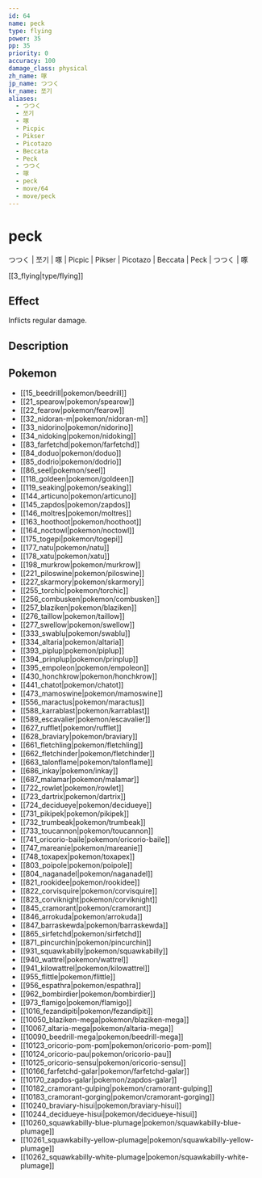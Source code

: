 ```yaml
---
id: 64
name: peck
type: flying
power: 35
pp: 35
priority: 0
accuracy: 100
damage_class: physical
zh_name: 啄
jp_name: つつく
kr_name: 쪼기
aliases:
  - つつく
  - 쪼기
  - 啄
  - Picpic
  - Pikser
  - Picotazo
  - Beccata
  - Peck
  - つつく
  - 啄
  - peck
  - move/64
  - move/peck
---
```

# peck
    
つつく | 쪼기 | 啄 | Picpic | Pikser | Picotazo | Beccata | Peck | つつく | 啄

[[3_flying|type/flying]]

## Effect

Inflicts regular damage.

## Description



## Pokemon

- [[15_beedrill|pokemon/beedrill]]
- [[21_spearow|pokemon/spearow]]
- [[22_fearow|pokemon/fearow]]
- [[32_nidoran-m|pokemon/nidoran-m]]
- [[33_nidorino|pokemon/nidorino]]
- [[34_nidoking|pokemon/nidoking]]
- [[83_farfetchd|pokemon/farfetchd]]
- [[84_doduo|pokemon/doduo]]
- [[85_dodrio|pokemon/dodrio]]
- [[86_seel|pokemon/seel]]
- [[118_goldeen|pokemon/goldeen]]
- [[119_seaking|pokemon/seaking]]
- [[144_articuno|pokemon/articuno]]
- [[145_zapdos|pokemon/zapdos]]
- [[146_moltres|pokemon/moltres]]
- [[163_hoothoot|pokemon/hoothoot]]
- [[164_noctowl|pokemon/noctowl]]
- [[175_togepi|pokemon/togepi]]
- [[177_natu|pokemon/natu]]
- [[178_xatu|pokemon/xatu]]
- [[198_murkrow|pokemon/murkrow]]
- [[221_piloswine|pokemon/piloswine]]
- [[227_skarmory|pokemon/skarmory]]
- [[255_torchic|pokemon/torchic]]
- [[256_combusken|pokemon/combusken]]
- [[257_blaziken|pokemon/blaziken]]
- [[276_taillow|pokemon/taillow]]
- [[277_swellow|pokemon/swellow]]
- [[333_swablu|pokemon/swablu]]
- [[334_altaria|pokemon/altaria]]
- [[393_piplup|pokemon/piplup]]
- [[394_prinplup|pokemon/prinplup]]
- [[395_empoleon|pokemon/empoleon]]
- [[430_honchkrow|pokemon/honchkrow]]
- [[441_chatot|pokemon/chatot]]
- [[473_mamoswine|pokemon/mamoswine]]
- [[556_maractus|pokemon/maractus]]
- [[588_karrablast|pokemon/karrablast]]
- [[589_escavalier|pokemon/escavalier]]
- [[627_rufflet|pokemon/rufflet]]
- [[628_braviary|pokemon/braviary]]
- [[661_fletchling|pokemon/fletchling]]
- [[662_fletchinder|pokemon/fletchinder]]
- [[663_talonflame|pokemon/talonflame]]
- [[686_inkay|pokemon/inkay]]
- [[687_malamar|pokemon/malamar]]
- [[722_rowlet|pokemon/rowlet]]
- [[723_dartrix|pokemon/dartrix]]
- [[724_decidueye|pokemon/decidueye]]
- [[731_pikipek|pokemon/pikipek]]
- [[732_trumbeak|pokemon/trumbeak]]
- [[733_toucannon|pokemon/toucannon]]
- [[741_oricorio-baile|pokemon/oricorio-baile]]
- [[747_mareanie|pokemon/mareanie]]
- [[748_toxapex|pokemon/toxapex]]
- [[803_poipole|pokemon/poipole]]
- [[804_naganadel|pokemon/naganadel]]
- [[821_rookidee|pokemon/rookidee]]
- [[822_corvisquire|pokemon/corvisquire]]
- [[823_corviknight|pokemon/corviknight]]
- [[845_cramorant|pokemon/cramorant]]
- [[846_arrokuda|pokemon/arrokuda]]
- [[847_barraskewda|pokemon/barraskewda]]
- [[865_sirfetchd|pokemon/sirfetchd]]
- [[871_pincurchin|pokemon/pincurchin]]
- [[931_squawkabilly|pokemon/squawkabilly]]
- [[940_wattrel|pokemon/wattrel]]
- [[941_kilowattrel|pokemon/kilowattrel]]
- [[955_flittle|pokemon/flittle]]
- [[956_espathra|pokemon/espathra]]
- [[962_bombirdier|pokemon/bombirdier]]
- [[973_flamigo|pokemon/flamigo]]
- [[1016_fezandipiti|pokemon/fezandipiti]]
- [[10050_blaziken-mega|pokemon/blaziken-mega]]
- [[10067_altaria-mega|pokemon/altaria-mega]]
- [[10090_beedrill-mega|pokemon/beedrill-mega]]
- [[10123_oricorio-pom-pom|pokemon/oricorio-pom-pom]]
- [[10124_oricorio-pau|pokemon/oricorio-pau]]
- [[10125_oricorio-sensu|pokemon/oricorio-sensu]]
- [[10166_farfetchd-galar|pokemon/farfetchd-galar]]
- [[10170_zapdos-galar|pokemon/zapdos-galar]]
- [[10182_cramorant-gulping|pokemon/cramorant-gulping]]
- [[10183_cramorant-gorging|pokemon/cramorant-gorging]]
- [[10240_braviary-hisui|pokemon/braviary-hisui]]
- [[10244_decidueye-hisui|pokemon/decidueye-hisui]]
- [[10260_squawkabilly-blue-plumage|pokemon/squawkabilly-blue-plumage]]
- [[10261_squawkabilly-yellow-plumage|pokemon/squawkabilly-yellow-plumage]]
- [[10262_squawkabilly-white-plumage|pokemon/squawkabilly-white-plumage]]

